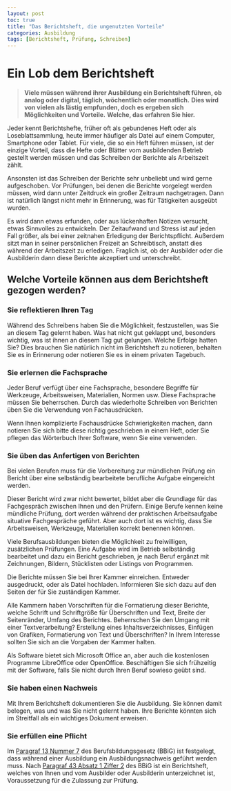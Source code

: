 ```yaml
---
layout: post
toc: true
title: "Das Berichtsheft, die ungenutzten Vorteile"
categories: Ausbildung
tags: [Berichtsheft, Prüfung, Schreiben]
---
```

# Ein Lob dem Berichtsheft

> **Viele müssen während ihrer Ausbildung ein Berichtsheft führen, ob analog oder digital, täglich, wöchentlich oder monatlich.**
> **Dies wird von vielen als lästig empfunden, doch es ergeben sich Möglichkeiten und Vorteile.**
> **Welche, das erfahren Sie hier.**

Jeder kennt Berichtshefte, früher oft als gebundenes Heft oder als Loseblattsammlung, heute immer häufiger als Datei auf einem Computer, Smartphone oder Tablet. Für viele, die so ein Heft führen müssen, ist der einzige Vorteil, dass die Hefte oder Blätter vom ausbildenden Betrieb gestellt werden müssen und das Schreiben der Berichte als Arbeitszeit zählt.

Ansonsten ist das Schreiben der Berichte sehr unbeliebt und wird gerne aufgeschoben. Vor Prüfungen, bei denen die Berichte vorgelegt werden müssen, wird dann unter Zeitdruck ein großer Zeitraum nachgetragen. Dann ist natürlich längst nicht mehr in Erinnerung, was für Tätigkeiten ausgeübt wurden.

Es wird dann etwas erfunden, oder aus lückenhaften Notizen versucht, etwas Sinnvolles zu entwickeln. Der Zeitaufwand und Stress ist auf jeden Fall größer, als bei einer zeitnahen Erledigung der Berichtspflicht. Außerdem sitzt man in seiner persönlichen Freizeit an Schreibtisch, anstatt dies während der Arbeitszeit zu erledigen. Fraglich ist, ob der Ausbilder oder die Ausbilderin dann diese Berichte akzeptiert und unterschreibt.



## Welche Vorteile können aus dem Berichtsheft gezogen werden?

### Sie reflektieren Ihren Tag

Während des Schreibens haben Sie die Möglichkeit, festzustellen, was Sie an diesem Tag gelernt haben. Was hat nicht gut geklappt und, besonders wichtig, was ist ihnen an diesem Tag gut gelungen. Welche Erfolge hatten Sie? Dies brauchen Sie natürlich nicht im Berichtsheft zu notieren, behalten Sie es in Erinnerung oder notieren Sie es in einem privaten Tagebuch.



### Sie erlernen die Fachsprache

Jeder Beruf verfügt über eine Fachsprache, besondere Begriffe für Werkzeuge, Arbeitsweisen, Materialien, Normen usw. Diese Fachsprache müssen Sie beherrschen. Durch das wiederholte Schreiben von Berichten üben Sie die Verwendung von Fachausdrücken.

Wenn Ihnen komplizierte Fachausdrücke Schwierigkeiten machen, dann notieren Sie sich bitte diese richtig geschrieben in einem Heft, oder Sie pflegen das Wörterbuch Ihrer Software, wenn Sie eine verwenden.



### Sie üben das Anfertigen von Berichten

Bei vielen Berufen muss für die Vorbereitung zur mündlichen Prüfung ein Bericht über eine selbständig bearbeitete berufliche Aufgabe eingereicht werden.

Dieser Bericht wird zwar nicht bewertet, bildet aber die Grundlage für das Fachgespräch zwischen Ihnen und den Prüfern. Einige Berufe kennen keine mündliche Prüfung, dort werden während der praktischen Arbeitsaufgabe situative Fachgespräche geführt. Aber auch dort ist es wichtig, dass Sie Arbeitsweisen, Werkzeuge, Materialien korrekt benennen können.

Viele Berufsausbildungen bieten die Möglichkeit zu freiwilligen, zusätzlichen Prüfungen. Eine Aufgabe wird im Betrieb selbständig bearbeitet und dazu ein Bericht geschrieben, je nach Beruf ergänzt mit Zeichnungen, Bildern, Stücklisten oder Listings von Programmen.

Die Berichte müssen Sie bei Ihrer Kammer einreichen. Entweder ausgedruckt, oder als Datei hochladen. Informieren Sie sich dazu auf den Seiten der für Sie zuständigen Kammer.

Alle Kammern haben Vorschriften für die Formatierung dieser Berichte, welche Schrift und Schriftgröße für Überschriften und Text, Breite der Seitenränder, Umfang des Berichtes. Beherrschen Sie den Umgang mit einer Textverarbeitung? Erstellung eines Inhaltsverzeichnisses, Einfügen von Grafiken, Formatierung von Text und Überschriften? In Ihrem Interesse sollten Sie sich an die Vorgaben der Kammer halten.

Als Software bietet sich Microsoft Office an, aber auch die kostenlosen Programme LibreOffice oder OpenOffice. Beschäftigen Sie sich frühzeitig mit der Software, falls Sie nicht durch Ihren Beruf sowieso geübt sind.



### Sie haben einen Nachweis

Mit Ihrem Berichtsheft dokumentieren Sie die Ausbildung. Sie können damit belegen, was und was Sie nicht gelernt haben. Ihre Berichte könnten sich im Streitfall als ein wichtiges Dokument erweisen.



### Sie erfüllen eine Pflicht

Im [Paragraf 13 Nummer 7](https://www.gesetze-im-internet.de/bbig_2005/__13.html) des Berufsbildungsgesetz (BBiG) ist festgelegt, dass während einer Ausbildung ein Ausbildungsnachweis geführt werden muss. Nach [Paragraf 43 Absatz 1 Ziffer 2](https://www.gesetze-im-internet.de/bbig_2005/__43.html) des BBiG ist ein Berichtsheft, welches von Ihnen und vom Ausbilder oder Ausbilderin unterzeichnet ist, Voraussetzung für die Zulassung zur Prüfung. 
